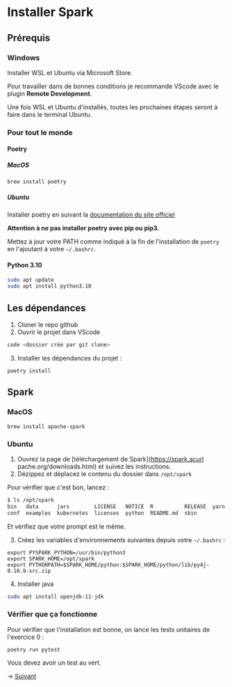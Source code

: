 # Installer Spark

## Prérequis

### Windows

Installer WSL et Ubuntu via Microsoft Store.

Pour travailler dans de bonnes conditions je recommande VScode avec le plugin **Remote Development**.

Une fois WSL et Ubuntu d'installés, toutes les prochaines étapes seront à faire dans le terminal Ubuntu.

### Pour tout le monde

#### Poetry

##### MacOS

```shell
brew install poetry
```

##### Ubuntu

Installer poetry en suivant la [documentation du site officiel](https://python-poetry.org/docs/#installation)

**Attention à ne pas installer poetry avec pip ou pip3.**

Mettez à jour votre PATH comme indiqué à la fin de l'installation de `poetry` en l'ajoutant à votre `~/.bashrc`.

#### Python 3.10

```bash
sudo apt update
sudo apt install python3.10
```

## Les dépendances

1. Cloner le repo github
2. Ouvrir le projet dans VScode

```bash
code <dossier créé par git clone>
```

3. Installer les dépendances du projet :

```shell
poetry install
```

## Spark

### MacOS

```shell
brew install apache-spark
```

### Ubuntu

1. Ouvrez la page de [téléchargement de Spark](https://spark.acurl pache.org/downloads.html) et suivez les instructions.
2. Dézippez et déplacez le contenu du dossier dans `/opt/spark`

Pour vérifier que c'est bon, lancez :

```bash
$ ls /opt/spark
bin   data      jars        LICENSE   NOTICE  R          RELEASE  yarn
conf  examples  kubernetes  licenses  python  README.md  sbin
```

Et vérifiez que votre prompt est le même.

3. Créez les variables d'environnements suivantes depuis votre `~/.bashrc` :

```shell
export PYSPARK_PYTHON=/usr/bin/python3
export SPARK_HOME=/opt/spark
export PYTHONPATH=$SPARK_HOME/python:$SPARK_HOME/python/lib/py4j-0.10.9-src.zip
```

4. Installer java

```bash
sudo apt install openjdk-11-jdk
```

### Vérifier que ça fonctionne

Pour vérifier que l'installation est bonne, on lance les tests unitaires de l'exercice 0 :

```shell
poetry run pytest
```

Vous devez avoir un test au vert.

-> [Suivant](exo1.md)
